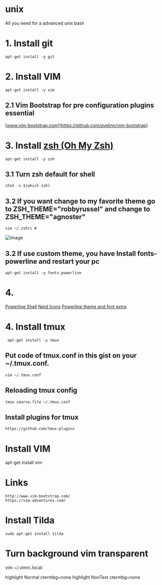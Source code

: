 # unix
All you need for a advanced unix bash

# 1. Install git
    apt-get install -y git
# 2. Install VIM
    apt-get install -y vim
## 2.1 Vim Bootstrap for pre configuration plugins essential 
   [www.vim-bootstrap.com](https://github.com/avelino/vim-bootstrap)

# 3. Install [zsh (Oh My Zsh)](https://github.com/robbyrussell/oh-my-zsh)
    apt-get install -y zsh
## 3.1 Turn zsh default for shell
    chsh -s $(which zsh)
## 3.2 If you want change to my favorite theme go to ZSH_THEME="robbyrussel" and change to ZSH_THEME="agnoster"
    vim ~/.zshrc # 
![Image](https://camo.githubusercontent.com/6d971fb4a462a11da0efee2206d98afeb5fffd47/687474703a2f2f692e696d6775722e636f6d2f61506d4c692e706e67)
## 3.2 If use custom theme, you have Install fonts-powerline and restart your pc
    apt-get install -y fonts-powerline 
# 4.
   [Powerline Shell](https://github.com/banga/powerline-shell)
   [Nerd Icons](https://github.com/ryanoasis/vim-devicons)
   [Powerline theme and font extra](https://github.com/ryanoasis/powerline-extra-symbols)

# 4. Install tmux
     apt-get install -y tmux
## Put code of tmux.conf in this gist on your ~/.tmux.conf.

    vim ~/.tmux.conf
## Reloading tmux config

    tmux source-file ~/.tmux.conf
    
## Install plugins for tmux

    https://github.com/tmux-plugins
    
# Install VIM
apt-get install vim

# Links
    http://www.vim-bootstrap.com/
    https://vim-adventures.com/


# Install Tilda
    sudo apt-get install tilda



# Turn background vim transparent
vim ~/.vimrc.local:

highlight Normal ctermbg=none
highlight NonText ctermbg=none
